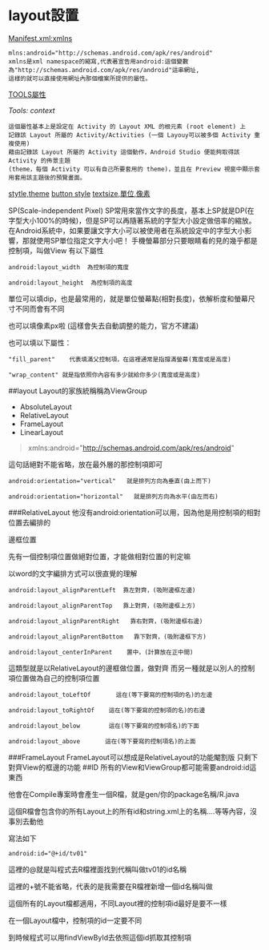 # layout設置

 [Manifest.xml:xmlns](https://sites.google.com/site/givemepassxd999/android/fen-ximanifest-xml)
  
    mlns:android="http://schemas.android.com/apk/res/android"
    xmlns是xml namespace的縮寫,代表著宣告用android:這個變數為"http://schemas.android.com/apk/res/android"這串網址,
    這樣的就可以直接使用網址內那個檔案所提供的屬性。
  
 [TOOLS屬性](http://www.xlgps.com/article/48068.html)
  
   *Tools: context*
   
    這個屬性基本上是設定在 Activity 的 Layout XML 的根元素 (root element) 上
    記錄該 Layout 所屬的 Activity/Activities (一個 Layouy可以被多個 Activity 重複使用)
    藉由記錄該 Layout 所屬的 Activity 這個動作，Android Studio 便能夠取得該 Activity 的佈景主題 
    (theme，每個 Activity 可以有自己所要套用的 theme)，並且在 Preview 視窗中顯示套用套用該主題後的預覽畫面。
    
 [stytle,theme](http://xnfood.com.tw/style-theme/#declare_02)
 [button style](http://ithelp.ithome.com.tw/question/10156770)
 [textsize,單位,像素](https://magiclen.org/android-screen/)
 
   SP(Scale-independent Pixel)
SP常用來當作文字的長度，基本上SP就是DP(在字型大小100%的時候)，但是SP可以再隨著系統的字型大小設定做倍率的縮放。在Android系統中，如果要讓文字大小可以被使用者在系統設定中的字型大小影響，那就使用SP單位指定文字大小吧！
手機螢幕部分只要眼睛看的見的幾乎都是控制項，叫做View
有以下屬性

    android:layout_width  為控制項的寬度

    android:layout_height  為控制項的高度

單位可以填dip，也是最常用的，就是單位螢幕點(相對長度)，依解析度和螢幕尺寸不同而會有不同

也可以填像素px啦 (這樣會失去自動調整的能力，官方不建議)

也可以填以下屬性：

    "fill_parent"    代表填滿父控制項，在這裡通常是指撐滿螢幕(寬度或是高度)

    "wrap_content" 就是指依照你內容有多少就給你多少(寬度或是高度)

##layout
  Layout的家族統稱稱為ViewGroup
  *   AbsoluteLayout
  *   RelativeLayout
  *   FrameLayout
  *   LinearLayout

 > xmlns:android="http://schemas.android.com/apk/res/android"
 
   這句話絕對不能省略，放在最外層的那控制項即可
    
    
    android:orientation="vertical"   就是排列方向為垂直(由上而下)

    android:orientation="horizontal"   就是排列方向為水平(由左而右)
###RelativeLayout
他沒有android:orientation可以用，因為他是用控制項的相對位置去編排的

邊框位置

先有一個控制項位置做絕對位置，才能做相對位置的判定嘛

以word的文字編排方式可以很直覺的理解

    android:layout_alignParentLeft  靠左對齊，(吸附邊框左邊)

    android:layout_alignParentTop   靠上對齊，(吸附邊框上方)

    android:layout_alignParentRight   靠右對齊，(吸附邊框右邊)

    android:layout_alignParentBottom   靠下對齊，(吸附邊框下方)

    android:layout_centerInParent    置中，(計算放在正中間)

這類型就是以RelativeLayout的邊框做位置，做對齊
而另一種就是以別人的控制項位置做為自己的控制項位置

    android:layout_toLeftOf       這在(等下要寫的控制項的名)的左邊
    
    android:layout_toRightOf    這在(等下要寫的控制項的名)的右邊
   
    android:layout_below        這在(等下要寫的控制項名)的下面
    
    android:layout_above       這在(等下要寫的控制項名)的上面
###FrameLayout
 FrameLayout可以想成是RelativeLayout的功能閹割版
 只剩下對齊View的框邊的功能
##ID
所有的View和ViewGroup都可能需要android:id這東西

他會在Compile專案時會產生一個R檔，就是gen/你的package名稱/R.java

這個R檔會包含你的所有Layout上的所有id和string.xml上的名稱....等等內容，沒事別去動他

寫法如下

    android:id="@+id/tv01"

這裡的@就是叫程式去R檔裡面找到代稱叫做tv01的id名稱

這裡的+號不能省略，代表的是我需要在R檔裡新增一個id名稱叫做

這個所有的Layout檔都適用，不同Layout裡的控制項id最好是要不一樣

在一個Layout檔中，控制項的id一定要不同

到時候程式可以用findViewById去依照這個id抓取其控制項

